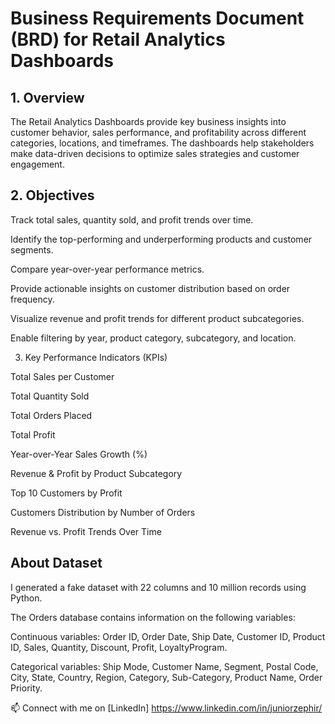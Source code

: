 # Business Requirements Document (BRD) for Retail Analytics Dashboards




## 1. Overview

The Retail Analytics Dashboards provide key business insights into customer behavior, sales performance, and profitability across different categories, locations, and timeframes. The dashboards help stakeholders make data-driven decisions to optimize sales strategies and customer engagement.



## 2. Objectives

Track total sales, quantity sold, and profit trends over time.

Identify the top-performing and underperforming products and customer segments.

Compare year-over-year performance metrics.

Provide actionable insights on customer distribution based on order frequency.

Visualize revenue and profit trends for different product subcategories.

Enable filtering by year, product category, subcategory, and location.

3. Key Performance Indicators (KPIs)

Total Sales per Customer

Total Quantity Sold

Total Orders Placed

Total Profit

Year-over-Year Sales Growth (%)

Revenue & Profit by Product Subcategory

Top 10 Customers by Profit

Customers Distribution by Number of Orders

Revenue vs. Profit Trends Over Time



## About Dataset

I generated a fake dataset with 22 columns and 10 million records using Python.

The Orders database contains information on the following variables:

Continuous variables: Order ID, Order Date, Ship Date, Customer ID, Product ID, Sales, Quantity, Discount, Profit, LoyaltyProgram.

Categorical variables: Ship Mode, Customer Name, Segment, Postal Code, City, State, Country, Region, Category, Sub-Category, Product Name, Order Priority.



📫 Connect with me on [LinkedIn] https://www.linkedin.com/in/juniorzephir/




